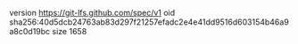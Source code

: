version https://git-lfs.github.com/spec/v1
oid sha256:40d5dcb24763ab83d297f21257efadc2e4e41dd9516d603154b46a9a8c0d19bc
size 1658
